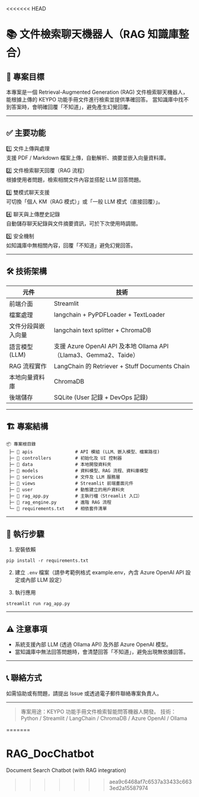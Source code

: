 <<<<<<< HEAD
# 📚 文件檢索聊天機器人（RAG 知識庫整合）

## 🎯 專案目標
本專案是一個 Retrieval-Augmented Generation (RAG) 文件檢索聊天機器人，能根據上傳的 KEYPO 功能手冊文件進行檢索並提供準確回答。
當知識庫中找不到答案時，會明確回覆「不知道」，避免產生幻覺回覆。

---

## ✅ 主要功能

1️⃣ 文件上傳與處理  
支援 PDF / Markdown 檔案上傳，自動解析、摘要並嵌入向量資料庫。

2️⃣ 文件檢索聊天回覆（RAG 流程）  
根據使用者問題，檢索相關文件內容並搭配 LLM 回答問題。

3️⃣ 雙模式聊天支援  
可切換「個人 KM（RAG 模式）」或「一般 LLM 模式（直接回覆）」。

4️⃣ 聊天與上傳歷史記錄  
自動儲存聊天紀錄與文件摘要資訊，可於下次使用時調閱。

5️⃣ 安全機制  
如知識庫中無相關內容，回覆「不知道」避免幻覺回答。

---

## 🛠️ 技術架構
| 元件              | 技術                                         |
|-------------------|----------------------------------------------|
| 前端介面          | Streamlit                                   |
| 檔案處理          | langchain + PyPDFLoader + TextLoader        |
| 文件分段與嵌入向量 | langchain text splitter + ChromaDB           |
| 語言模型 (LLM)    | 支援 Azure OpenAI API 及本地 Ollama API（Llama3、Gemma2、Taide） |
| RAG 流程實作      | LangChain 的 Retriever + Stuff Documents Chain |
| 本地向量資料庫    | ChromaDB                                    |
| 後端儲存          | SQLite (User 記錄 + DevOps 記錄)            |

---

## 🏗️ 專案結構
```
📦 專案根目錄
 ├─ 📁 apis                # API 模組 (LLM、嵌入模型、檔案路徑)
 ├─ 📁 controllers         # 初始化及 UI 控制器
 ├─ 📁 data                # 本地開發資料夾
 ├─ 📁 models              # 資料模型、RAG 流程、資料庫模型
 ├─ 📁 services            # 文件及 LLM 服務層
 ├─ 📁 views               # Streamlit 前端畫面元件
 ├─ 📁 user                # 動態建立的用戶資料夾
 ├─ 📄 rag_app.py          # 主執行檔（Streamlit 入口）
 ├─ 📄 rag_engine.py       # 進階 RAG 流程
 └─ 📄 requirements.txt    # 相依套件清單
```

---

## 🚀 執行步驟
1. 安裝依賴
```
pip install -r requirements.txt
```

2. 建立 `.env` 檔案（請參考範例格式 example.env，內含 Azure OpenAI API 設定或內部 LLM 設定）

3. 執行應用
```
streamlit run rag_app.py
```

---

## ⚠️ 注意事項
- 系統支援內部 LLM (透過 Ollama API) 及外部 Azure OpenAI 模型。
- 當知識庫中無法回答問題時，會清楚回答「不知道」，避免出現無依據回答。

---

## 📞 聯絡方式
如需協助或有問題，請提出 Issue 或透過電子郵件聯絡專案負責人。

---

> 專案用途：KEYPO 功能手冊文件檢索智能問答機器人開發。
> 技術：Python / Streamlit / LangChain / ChromaDB / Azure OpenAI / Ollama

=======
# RAG_DocChatbot
Document Search Chatbot (with RAG integration)
>>>>>>> aea9c6468af7c6537a33433c6633ed2a15587974
